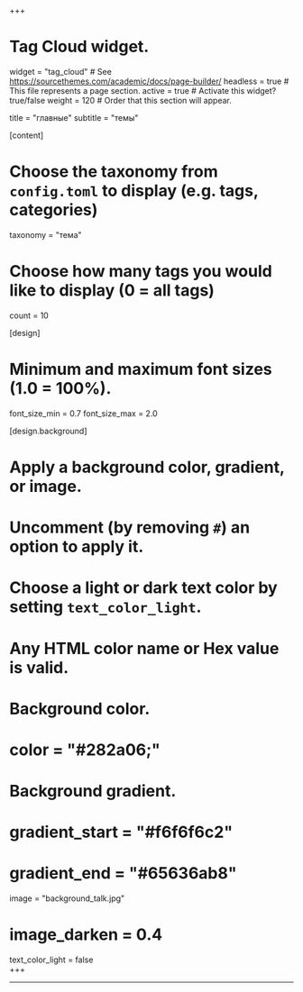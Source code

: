+++
# Tag Cloud widget.
widget = "tag_cloud"  # See https://sourcethemes.com/academic/docs/page-builder/
headless = true  # This file represents a page section.
active = true  # Activate this widget? true/false
weight = 120  # Order that this section will appear.

title = "главные"
subtitle = "темы"

[content]
  # Choose the taxonomy from `config.toml` to display (e.g. tags, categories)
  taxonomy = "тема"
  
  # Choose how many tags you would like to display (0 = all tags)
  count = 10

[design]
  # Minimum and maximum font sizes (1.0 = 100%).
  font_size_min = 0.7
  font_size_max = 2.0
      
[design.background]
  # Apply a background color, gradient, or image.
  #   Uncomment (by removing `#`) an option to apply it.
  #   Choose a light or dark text color by setting `text_color_light`.
  #   Any HTML color name or Hex value is valid.

  # Background color.
  # color = "#282a06;"
  
  # Background gradient.
  # gradient_start = "#f6f6f6c2"
  # gradient_end = "#65636ab8"

  image = "background_talk.jpg"
  # image_darken = 0.4
  text_color_light = false  
+++

---